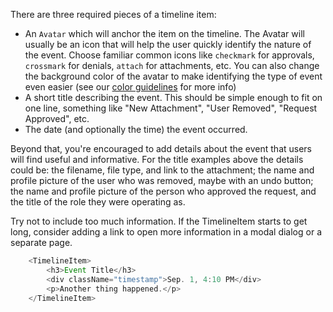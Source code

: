There are three required pieces of a timeline item: 

* An `Avatar` which will anchor the item on the timeline. The Avatar will usually be an icon that will help the user quickly identify the nature of the event. Choose familiar common icons like `checkmark` for approvals, `crossmark` for denials, `attach` for attachments, etc. You can also change the background color of the avatar to make identifying the type of event even easier (see our [color guidelines](http://forge.pnl.gov/standards/#/Style/Color) for more info)
* A short title describing the event.  This should be simple enough to fit on one line, something like "New Attachment", "User Removed", "Request Approved", etc.
* The date (and optionally the time) the event occurred.

Beyond that, you're encouraged to add details about the event that users will find useful and informative. For the title examples above the details could be: the filename, file type, and link to the attachment; the name and profile picture of the user who was removed, maybe with an undo button; the name and profile picture of the person who approved the request, and the title of the role they were operating as.

Try not to include too much information. If the TimelineItem starts to get long, consider adding a link to open more information in a modal dialog or a separate page.

``` js
    <TimelineItem>
        <h3>Event Title</h3>
        <div className="timestamp">Sep. 1, 4:10 PM</div>
        <p>Another thing happened.</p>
    </TimelineItem>
```